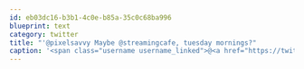 ```yaml
---
id: eb03dc16-b3b1-4c0e-b85a-35c0c68ba996
blueprint: text
category: twitter
title: "'@pixelsavvy Maybe @streamingcafe, tuesday mornings?"
caption: '<span class="username username_linked">@<a href="https://twitter.com/pixelsavvy" title="pixel savvy">pixelsavvy</a></span> Maybe <span class="username username_linked">@<a href="https://twitter.com/streamingcafe" title="Streaming Cafe">streamingcafe</a></span>, tuesday mornings?'
---
```

